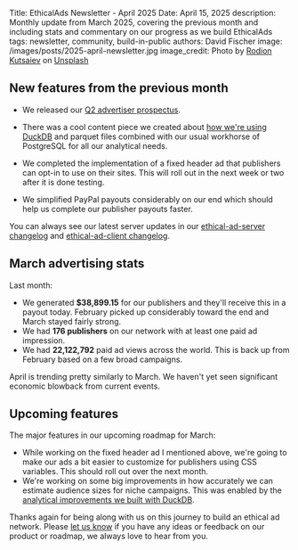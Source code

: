 Title: EthicalAds Newsletter - April 2025
Date: April 15, 2025
description: Monthly update from March 2025, covering the previous month and including stats and commentary on our progress as we build EthicalAds
tags: newsletter, community, build-in-public
authors: David Fischer
image: /images/posts/2025-april-newsletter.jpg
image_credit: <span>Photo by <a href="https://unsplash.com/@frostroomhead?utm_content=creditCopyText&utm_medium=referral&utm_source=unsplash">Rodion Kutsaiev</a> on <a href="https://unsplash.com/photos/selective-focus-photography-of-pink-flower-JemKKIu-bQA?utm_content=creditCopyText&utm_medium=referral&utm_source=unsplash">Unsplash</a></span>


## New features from the previous month

* We released our [Q2 advertiser prospectus](https://www.ethicalads.io/prospectus/ethicalads-advertiser-prospectus.pdf).

* There was a cool content piece we created about [how we're using DuckDB]({filename}../posts/2025-duckdb-pair-with-postgres.md)
  and parquet files combined with our usual workhorse of PostgreSQL for all our analytical needs.
* We completed the implementation of a fixed header ad that publishers can opt-in to use on their sites.
  This will roll out in the next week or two after it is done testing.
* We simplified PayPal payouts considerably on our end which should help us complete our publisher payouts faster.



You can always see our latest server updates in our
[ethical-ad-server changelog](https://ethical-ad-server.readthedocs.io/en/latest/developer/changelog.html)
and [ethical-ad-client changelog](https://ethical-ad-client.readthedocs.io/en/latest/changelog.html).


## March advertising stats

[comment]: https://server.ethicalads.io/publisher/all/report/?start_date=2025-03-01&end_date=2025-03-31

Last month:

* We generated **$38,899.15** for our publishers and they'll receive this in a payout today. February picked up considerably toward the end and March stayed fairly strong.
* We had **176 publishers** on our network with at least one paid ad impression.
* We had **22,122,792** paid ad views across the world. This is back up from February based on a few broad campaigns.

April is trending pretty similarly to March.
We haven't yet seen significant economic blowback from current events.


## Upcoming features

The major features in our upcoming roadmap for March:

* While working on the fixed header ad I mentioned above,
  we're going to make our ads a bit easier to customize for publishers using CSS variables.
  This should roll out over the next month.
* We're working on some big improvements in how accurately we can estimate audience sizes for niche campaigns.
  This was enabled by the [analytical improvements we built with DuckDB]({filename}../posts/2025-duckdb-pair-with-postgres.md).



Thanks again for being along with us on this journey to build an ethical ad network.
Please [let us know]({filename}../pages/contact.md) if you have any ideas or feedback on our product or roadmap,
we always love to hear from you.
